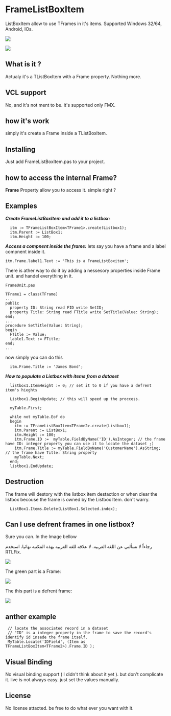 # FrameListBoxItem
ListBoxItem allow to use TFrames in it's items. Supported Windows 32/64, Android, IOs.

![](https://github.com/SamerAssil/FrameListBoxItem/blob/main/Images/Frame.png)

![](https://github.com/SamerAssil/FrameListBoxItem/blob/main/Images/image1.png)

## What is it ?
Actualy it's a TListBoxItem with a Frame property. Nothing more.

## VCL support ##
No, and it's not ment to be. it's supported only FMX.

## how it's work ##
simply it's create a Frame inside a TListBoxItem.

## Installing ###
Just add FrameListBoxItem.pas to your project.

## how to access the internal Frame?
 **Frame** Property allow you to access it. simple right ?

## Examples 
***Create FrameListBoxItem and add it to a listbox:***
```
  itm := TFrameListBoxItem<TFrame1>.create(Listbox1);
  itm.Parent := ListBox1;
  itm.Height := 100;  
```

***Access a compnent inside the frame:***
lets say you have a frame and a label compnent inside it.
```
itm.Frame.label1.Text := 'This is a FrameListBoxitem'; 
```
There is ather way to do it by adding a nessesory properties inside Frame unit. and handel everything in it.

```
FrameUnit.pas

TFrame1 = class(TFrame)
...
public
  property ID: String read FID write SetID;
  property Title: String read FTitle write SetTitle(Value: String);
end;
...
procedure SetTitle(Value: String);
begin
  FTitle := Value;
  lable1.Text := FTitle;
end;
...

```
now simply you can do this
```
  itm.Frame.Title := 'James Bond';
```



***How to populate a Listbox with items from a dataset***
```
  listbox1.ItemHeight := 0; // set it to 0 if you have a defrent item's hieghts

  Listbox1.BeginUpdate; // this will speed up the proccess.

  myTable.First;

  while not myTable.Eof do
  begin
    itm := TFrameListBoxItem<TFrame2>.create(Listbox1);
    itm.Parent := ListBox1;
    itm.Height := 100;
    itm.Frame.ID :=  myTable.FieldByName('ID').AsInteger; // the frame have ID: integer property you can use it to locate the dataset ;)
    itm.Frame.Title := myTable.FieldByName('CustomerName').AsString; // the frame have Title: String property
    myTable.Next;
  end;
  listbox1.EndUpdate;
```


## Destruction ##
The frame will destory with the listbox item destaction or when clear the listbox becouse the frame is owned by the Listbox Item. don't warry.
```
  ListBox1.Items.Delete(ListBox1.Selected.index);
```

## Can I use defrent frames in one listbox? ##
Sure you can. In the Image bellow 

رجاءاّ لا تسألني عن اللغة العربية. لا علاقة للغة العربية بهذه المكتبة نهائيا.
استخدم RTLFix. 

![](https://github.com/SamerAssil/FrameListBoxItem/blob/main/Images/image2.jpeg)

The green part is a Frame:

![](https://github.com/SamerAssil/FrameListBoxItem/blob/main/Images/frame1.jpeg)

The this part is a defrent frame:

![](https://github.com/SamerAssil/FrameListBoxItem/blob/main/Images/frame2.jpeg)

## anther example ##
```
 // locate the associated record in a dataset
 // "ID" is a integer property in the frame to save the record's identify id insede the frame itself. 
 MyTable.Locate('IDField', (Item as TFrameListBoxItem<TFrame2>).Frame.ID ); 
```


## Visual Binding ##
No visual binding support ( I didn't think about it yet ). but don't complicate it. live is not always easy. just set the values manually.


## License ##
No license attacted. be free to do what ever you want with it.

